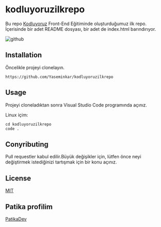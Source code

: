 # kodluyoruzilkrepo

Bu repo [Kodluyoruz](https://kodluyoruz.org) Front-End Eğitiminde oluşturduğumuz ilk repo. İçerisinde bir adet README dosyası, bir adet de index.html barındırıyor.

![github](figures/github.png)

## Installation

Öncelikle projeyi clonelayın.

```github
https://github.com/Yaseminkar/kodluyoruzilkrepo
```

## Usage 
Projeyi cloneladıktan sonra Visual Studio Code programında açınız.

Linux içim:

```github
cd kodluyoruzilkrepo
code .
```

## Conyributing
Pull requestler kabul edilir.Büyük değişikler için, lütfen önce neyi değiştirmek istediğinizi tartışmak için bir konu açınız.

## License 

[MIT](https://choosealicense.com/licenses/mit/)

## Patika profilim

[PatikaDev](https://app.patika.dev/yasmine)
